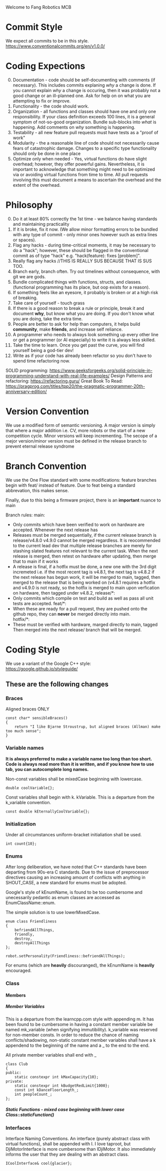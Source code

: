 Welcome to Fang Robotics MCB

Commit Style
============
We expect all commits to be in this style.
https://www.conventionalcommits.org/en/v1.0.0/

Coding Expections
=================
0. Documentation - code should be self-documenting with comments (if necessary). This includes commits explaning *why* a change is done.
   If you cannot explain *why* a change is occuring, then it was probably not a good change or an ill-planned one. Ask for help on 
   on what you are attempting to fix or improve.
1. Functionality - the code should work.
2. Organization - all functions and classes should have one and only one responsibility. If your class definition exceeds 100 lines,
   it is a general symptom of not-so-good organization. Bundle sub-blocks into *what* is happening. Add comments on *why* something is happening.
3. Testability - all new feature pull requests must have tests as a "proof of work"
4. Modularity - the a reasonable line of code should not necessarily cause fears of catastrophic damage.
   Changes to a specific type functionality should only be done in one place
5. Optimize only when needed - Yes, virtual functions do have slight overhead; however, they offer powerful gains. Nevertheless, it is important
   to acknowledge that something might need to be optimized via or avoiding virtual functions from time to time. All pull requests involving this
   must document a means to ascertain the overhead and the extent of the overhead.

Philosophy
==========

0. Do it at least 80% correctly the 1st time - we balance having standards and maintaining practicality
1. If it is broke, fix it now. (We allow minor formatting errors to be bundled with any type of commit - only minor ones however such as extra lines or spaces).
2. Flag any hacks - during time-critical moments, it may be necessary to do a "hack"; however, these should be flagged in the conventional commit
   as of type "hack" e.g. "hack(feature): fixes [problem]".
3. Really flag any hacks //THIS IS REALLY SUS BECAUSE THAT IS SUS TOO.
4. Branch early, branch often. Try out timelines without consequence, with git we are gods.
5. Bundle complicated things with functions, structs, and classes. (functional programming has its place, but oop exists for a reason).
6. If something feels like an eyesore, it probably is broken or at a high risk of breaking.
7. Take care of yourself - touch grass
8. If there is a good reason to break a rule or principle, break it and document **why**, but know what you are doing.
   If you don't know what you are doing, take the extra time.
9. People are better to ask for help than computers, it helps build **community**, make **friends**, and increase self reliance.
10. A programmer who needs to always look something up every other line or get a programmer (or AI especially) to write it is always less skilled.
11. Take the time to learn. Once you get past the curve, you will find yourself being a god-tier dev!
12. Write as if your code has already been refactor so you don't have to spend time refactoring now.

SOLID programming: https://www.geeksforgeeks.org/solid-principle-in-programming-understand-with-real-life-examples/
Design Patterns and refactoring: https://refactoring.guru/
Great Book To Read: https://pragprog.com/titles/tpp20/the-pragmatic-programmer-20th-anniversary-edition/

Version Convention
==================
We use a modified form of semantic versioning.
A major version is simply that where a major addition i.e. CV, more robots
or the start of a new competition cycle. Minor versions will keep incrementing.
The secope of a mejor version/minor version must be defined in the release branch
to prevent eternal release syndrome

Branch Convention
=================
We use the One Flow standard with some modifications:
feature branches begin with feat/ instead of feature. Due to feat
being a standard abbrevation, this makes sense.

Finally, due to this being a firmware project, there is an **important** nuance to main


Branch rules:
main:
* Only commits which have been verified to work on hardware are accepted.
	Whenever the next release has
* Releases must be merged sequentially, if the current release branch is release/v4.8.0
	v4.9.0 cannot be merged regardless. It is reocommended to the current lead dev that
	multiple release branches are merely for stashing slated features not relevant to the current task.
	When the next release is merged, then retest on hardware after updating, then merge that to main
	if it works
* A release is final, if a hotfix must be done, a new one with the 3rd digit incremeted
	i.e. if the most recent tag is v4.8.1, the next tag is v4.8.2 
	if the next release has begun work, it will be merged to main, tagged, then merged
	to the release that is being worked on (v4.8.1 requires a hotfix and v4.9.0 is not ready, so
	the hotfix is merged to main upon verfication on hardware, then tagged under v4.8.2, 
release/*:
* Only commits which compile on test and build as well as pass all unit tests are accepted.
feat/*:
* When these are ready for a pull request, they are pushed onto the github repo, they can **never** be
	merged directly into main.	
hotfix/*:
* These must be verified with hardware, marged directly to main, tagged
	Then merged into the next release/ branch that will be merged.

Coding Style
===========
We use a variant of the Google C++ style: https://google.github.io/styleguide/

## These are the following changes
### Braces
Aligned braces ONLY
```
const char* sensibleBraces()
{
    return "I like Bjarne Stroustrup, but aligned braces (Allman) make too much sense";
}
```

### Variable names
**It is always preferred to make a variable name too long than too short. Code is always read more than it is written, and if you know
how to use tab, you can autocomplete long names.**


Non-const variables shall be mixedCase beginning with lowercase. 
```
double coolVariable{};
```
Const variables shall begin with k. kVariable. This is a departure from the k\_variable convention.

```
const double kEternallyCoolVariable{};
```

### Initialization
Under all circumstances uniform-bracket initialiation shall be used.

```
int count{10};
```

### Enums
After long deliberation, we have noted that C++ standards have been departing from 90s-era C standards.
Due to the issue of preprocessor directives causing an increasing amount of conflicts with anything in SHOUT\_CASE,
a new standard for enums must be adopted.

Google's style of kEnumName, is found to be too cumbersome and unecessarily pedantic as enum classes are accessed as
EnumClassName::enum.

The simple solution is to use lowerMixedCase.
```
enum class Friendliness
{
    befriendAllThings,
    friendly,
    destroy,
    destroyAllThings  
};

robot.setPersonality(Friendliness::befriendAllThings);
```

For enums (which are **heavily** discouranged), the kEnumName is **heavily** encouraged.


### Class
#### Members
##### Member Variables
This is a departure from the learncpp.com style with appending m. It has been found to be cumbersome
in having a constant member variable be named mk\_variable (when signifying immutibility). k\_variable
was reserved for non-member consts. In order to reduce the chance of naming conflicts/shadowing, non-static constant
member variables shall have a k appendend to the beginning of the name and a _ to the end to the end.

All private member variables shall end with \_
```
class Club
{
public:
    static constexpr int kMaxCapacity{10};
private:
    static constexpr int kBudgetRedLimit{1000};
    const int kDanceFloorLength_;
    int peopleCount_;
};
```

##### Static Functions - mixed case beginning with lower case Class::staticFunction()

### Interfaces
Interface Naming Conventions. An interface (purely abstract class with virtual functions), shall be appended with I.
I love taproot, but DjiMotorInterface is more cumbersome than IDjiMotor. It also immediately informs the user that
they are dealing with an abstract class.
```
ICoolInterface& cool{glacier};
```


